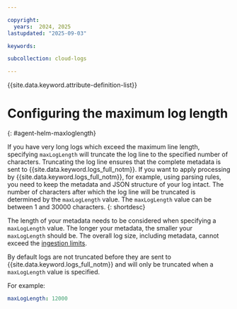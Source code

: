 ```yaml
---

copyright:
  years:  2024, 2025
lastupdated: "2025-09-03"

keywords:

subcollection: cloud-logs

---
```


{{site.data.keyword.attribute-definition-list}}


# Configuring the maximum log length
{: #agent-helm-maxloglength}

If you have very long logs which exceed the maximum line length, specifying `maxLogLength` will truncate the log line to the specified number of characters. Truncating the log line ensures that the complete metadata is sent to {{site.data.keyword.logs_full_notm}}. If you want to apply processing by {{site.data.keyword.logs_full_notm}}, for example, using parsing rules, you need to keep the metadata and JSON structure of your log intact. The number of characters after which the log line will be truncated is determined by the `maxLogLength` value. The `maxLogLength` value can be between 1 and 30000 characters.
{: shortdesc}

The length of your metadata needs to be considered when specifying a `maxLogLength` value. The longer your metadata, the smaller your `maxLogLength` should be. The overall log size, including metadata, cannot exceed the [ingestion limits](/docs/cloud-logs?topic=cloud-logs-limits#limits-per-instance).

By default logs are not truncated before they are sent to {{site.data.keyword.logs_full_notm}} and will only be truncated when a `maxLogLength` value is specified.

For example:

```yaml
maxLogLength: 12000
```
